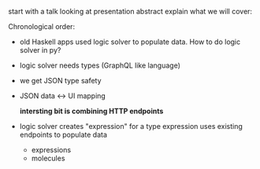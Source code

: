 
start with a talk looking at presentation abstract
explain what we will cover:

Chronological order:
- old Haskell apps used logic solver to populate data. How to do logic solver in py?
- logic solver needs types (GraphQL like language)
- we get JSON type safety
- JSON data <-> UI mapping

  __intersting bit is combining HTTP endpoints__
- logic solver creates "expression" for a type
  expression uses existing endpoints to populate data
  - expressions
  - molecules

